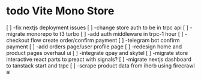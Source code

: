 # todo Vite Mono Store

[ ] -fix nextjs deployment issues
[ ] -change store auth to be in trpc api
[ ] -migrate monorepo to t3 turbo
[ ] -add auth middleware in trpc-1 hour
[ ] -checkout flow create order/confirm payment
[ ] -telegram bot confirm payment
[ ] -add orders page/user profile page
[ ] -redesign home and product pages overhaul ui
[ ] -integrate qpay and skytel
[ ] -migrate store interactive react parts to preact with signals?
[ ] -migrate nextjs dashboard to tanstack start and trpc
[ ] -scrape product data from iherb using firecrawl ai
